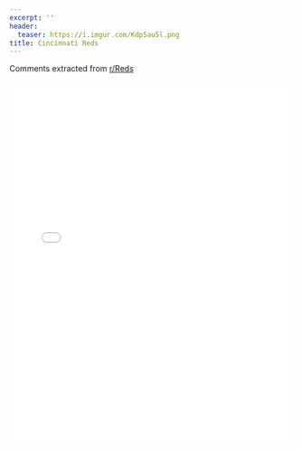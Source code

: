 ```yaml
---
excerpt: ''
header:
  teaser: https://i.imgur.com/KdpSau5l.png
title: Cincinnati Reds
---
```


Comments extracted from [r/Reds](https://reddit.com/r/Reds)
<iframe id="igraph" scrolling="no" style="border:none;" seamless="seamless" src="/plots/MLB/CIN.html" height="640" width="100%"></iframe>